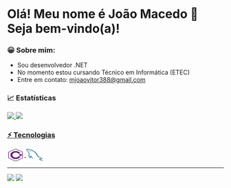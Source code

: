 <h1>
   Olá! Meu nome é João Macedo 👋
   <br/> 
   Seja bem-vindo(a)! 
</h1>

### 😀 Sobre mim:

- Sou desenvolvedor .NET
- No momento estou cursando Técnico em Informática (ETEC) 
- Entre em contato: mjoaovitor388@gmail.com

### 📈 Estatísticas

 <div>
  <a href="https://github.com/vonmacedo">
  <img height="150em" src="https://github-readme-stats.vercel.app/api?username=vonmacedo&show_icons=true&theme=github_dark&include_all_commits=true&count_private=true"/>
  <img height="150em" src="https://github-readme-stats.vercel.app/api/top-langs/?username=vonmacedo&layout=compact&langs_count=7&theme=github_dark"/>
</div>
 
### ⚡ Tecnologias
<div style="display: inline_block">
  <img align="center" alt="JoaoVitor-C#" height="30" width="40" src="https://raw.githubusercontent.com/devicons/devicon/master/icons/csharp/csharp-line.svg">
  <img align="center" alt="JoaoVitor-MySQL" height="30" width="40" src="https://raw.githubusercontent.com/devicons/devicon/master/icons/mysql/mysql-original.svg">
</div>

 <hr>
 
<div> 
  <a href="https://www.instagram.com/_joaomacedo__/" target="_blank"><img src="https://img.shields.io/badge/-Instagram-%23E4405F?style=for-the-badge&logo=instagram&logoColor=white" target="_blank"></a>
  <a href = "mailto:mjoaovitor388@gmail.com"><img src="https://img.shields.io/badge/-Gmail-%23333?style=for-the-badge&logo=gmail&logoColor=white" target="_blank"></a>
</div>
